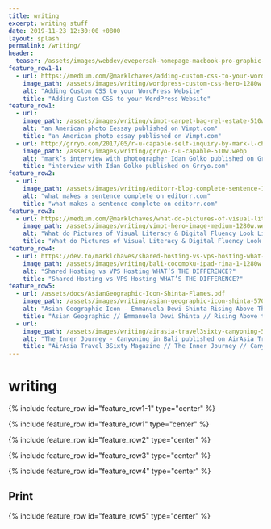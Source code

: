 ```yaml
---
title: writing
excerpt: writing stuff
date: 2019-11-23 12:30:00 +0800
layout: splash
permalink: /writing/
header:
  teaser: /assets/images/webdev/evepersak-homepage-macbook-pro-graphic-300w.webp
feature_row1-1:
  - url: https://medium.com/@marklchaves/adding-custom-css-to-your-wordpress-website-how-to-guide-a50b474af36d
    image_path: /assets/images/writing/wordpress-custom-css-hero-1280w.webp
    alt: "Adding Custom CSS to your WordPress Website"
    title: "Adding Custom CSS to your WordPress Website"
feature_row1:
  - url:
    image_path: /assets/images/writing/vimpt-carpet-bag-rel-estate-510w.webp
    alt: "an American photo Eessay published on Vimpt.com"
    title: "an American photo essay published on Vimpt.com"
  - url: http://grryo.com/2017/05/r-u-capable-self-inquiry-by-mark-l-chaves/
    image_path: /assets/images/writing/grryo-r-u-capable-510w.webp
    alt: "mark’s interview with photographer Idan Golko published on Grryo.com"
    title: "interview with Idan Golko published on Grryo.com"
feature_row2:
  - url: 
    image_path: /assets/images/writing/editorr-blog-complete-sentence-1280w.webp
    alt: "what makes a sentence complete on editorr.com"
    title: "what makes a sentence complete on editorr.com"
feature_row3:
  - url: https://medium.com/@marklchaves/what-do-pictures-of-visual-literacy-digital-fluency-look-like-fbec00b2c591
    image_path: /assets/images/writing/vimpt-hero-image-medium-1280w.webp
    alt: "What do Pictures of Visual Literacy & Digital Fluency Look Like?"
    title: "What do Pictures of Visual Literacy & Digital Fluency Look Like?"
feature_row4:
  - url: https://dev.to/marklchaves/shared-hosting-vs-vps-hosting-what-s-the-difference-oj5
    image_path: /assets/images/writing/bali-cocomoku-ipad-rina-1-1280w.webp
    alt: "Shared Hosting vs VPS Hosting WHAT’S THE DIFFERENCE?"
    title: "Shared Hosting vs VPS Hosting WHAT’S THE DIFFERENCE?"
feature_row5:
  - url: /assets/docs/AsianGeographic-Icon-Shinta-Flames.pdf
    image_path: /assets/images/writing/asian-geographic-icon-shinta-570w.webp
    alt: "Asian Geographic Icon - Emmanuela Dewi Shinta Rising Above The Flames"
    title: "Asian Geographic // Emmanuela Dewi Shinta // Rising Above the Flames"
  - url:
    image_path: /assets/images/writing/airasia-travel3sixty-canyoning-570w.webp
    alt: "The Inner Journey - Canyoning in Bali published on AirAsia Travel 3Sixty Magazine"
    title: "AirAsia Travel 3Sixty Magazine // The Inner Journey // Canyoning in Bali"
---
```

# writing

{% include feature_row id="feature_row1-1" type="center" %}

{% include feature_row id="feature_row1" type="center" %}

{% include feature_row id="feature_row2" type="center" %}

{% include feature_row id="feature_row3" type="center" %}

{% include feature_row id="feature_row4" type="center" %}

## Print
{% include feature_row id="feature_row5" type="center" %}
